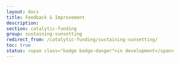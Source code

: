 ```yaml
---
layout: docs
title: Feedback & Improvement
description:
section: catalytic-funding
group: sustaining-sunsetting
redirect_from: /catalytic-funding/sustaining-sunsetting/
toc: true
status: <span class="badge badge-danger">in development</span>
---
```


<!--
## Overview

asdf

{% capture thinking-questions %}
### Thinking Questions

* asdf
{% endcapture %}
{% include docs/thinking-questions.html content=thinking-questions %}

### Getting Started

* asdf

## Step-by-Step Process

## Recommendations

### Methods We Love

:heart: **asdf.** asdf

:heart: **asdf.** asdf

### Alternative Approaches

:bulb: **asdf.** asdf

:bulb: **asdf.** asdf

### Cautionary Tales

:warning: **asdf.** asdf

:warning: **asdf.** asdf

-->
